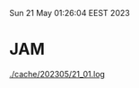 Sun 21 May 01:26:04 EEST 2023
# JAM
<a href='./cache/202305/21_01.log'>./cache/202305/21_01.log</a>
